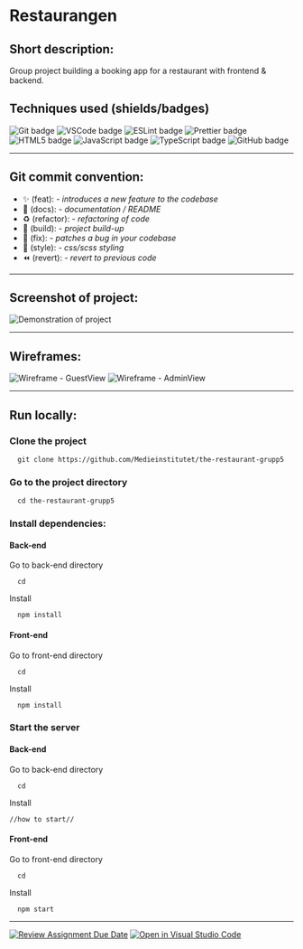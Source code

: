 # Restaurangen

## Short description:

Group project building a booking app for a restaurant with frontend & backend.

## Techniques used (shields/badges)
![Git badge](https://img.shields.io/badge/GIT-E44C30?style=for-the-badge&logo=git&logoColor=white/to/img.png) 
![VSCode badge](https://img.shields.io/badge/VSCode-0078D4?style=for-the-badge&logo=visual%20studio%20code&logoColor=white/to/img.png)
![ESLint badge](https://img.shields.io/badge/eslint-3A33D1?style=for-the-badge&logo=eslint&logoColor=white/to/img.png)
![Prettier badge](https://img.shields.io/badge/prettier-1A2C34?style=for-the-badge&logo=prettier&logoColor=F7BA3E/to/img.png)
![HTML5 badge](https://img.shields.io/badge/HTML5-E34F26?style=for-the-badge&logo=html5&logoColor=white/to/img.png)
![JavaScript badge](https://img.shields.io/badge/JavaScript-323330?style=for-the-badge&logo=javascript&logoColor=F7DF1E/to/img.png)
![TypeScript badge](https://img.shields.io/badge/TypeScript-007ACC?style=for-the-badge&logo=typescript&logoColor=white/to/img.png)
![GitHub badge](https://img.shields.io/badge/GitHub-100000?style=for-the-badge&logo=github&logoColor=white/to/img.png)

---

## Git commit convention:
- :sparkles: (feat): - *introduces a new feature to the codebase*
- :memo: (docs): - *documentation / README*
- :recycle: (refactor): - *refactoring of code*
- :construction_worker: (build): - *project build-up*
- :bug: (fix): - *patches a bug in your codebase*
- :lipstick: (style): - *css/scss styling*
- :rewind: (revert): - *revert to previous code*

---

## Screenshot of project:
![Demonstration of project](./src/assets/Xxx.jpg?raw=true "Restaurant - group project")

---

## Wireframes:
![Wireframe - GuestView](./src/assets/Wireframe-GuestView.jpg?raw=true "Wirefram GuestView - Group Restaurant Project")
![Wireframe - AdminView](./src/assets/Wireframe-AdminView.jpg?raw=true "Wirefram AdminView - Group Restaurant Project")

---


## Run locally:

### Clone the project

```terminal
  git clone https://github.com/Medieinstitutet/the-restaurant-grupp5
```


### Go to the project directory

```terminal
  cd the-restaurant-grupp5
```



### Install dependencies:
#### Back-end
Go to back-end directory
```terminal
  cd 
```
Install 
```terminal
  npm install
```

#### Front-end
Go to front-end directory
```terminal
  cd 
```
Install 
```terminal
  npm install
```



### Start the server
#### Back-end
Go to back-end directory
```terminal
  cd 
```
Install 
```
//how to start//
```

#### Front-end
Go to front-end directory
```terminal
  cd 
```
Install 
```terminal
  npm start
```


---

[![Review Assignment Due Date](https://classroom.github.com/assets/deadline-readme-button-24ddc0f5d75046c5622901739e7c5dd533143b0c8e959d652212380cedb1ea36.svg)](https://classroom.github.com/a/hi08v2nl)
[![Open in Visual Studio Code](https://classroom.github.com/assets/open-in-vscode-718a45dd9cf7e7f842a935f5ebbe5719a5e09af4491e668f4dbf3b35d5cca122.svg)](https://classroom.github.com/online_ide?assignment_repo_id=11259596&assignment_repo_type=AssignmentRepo)
